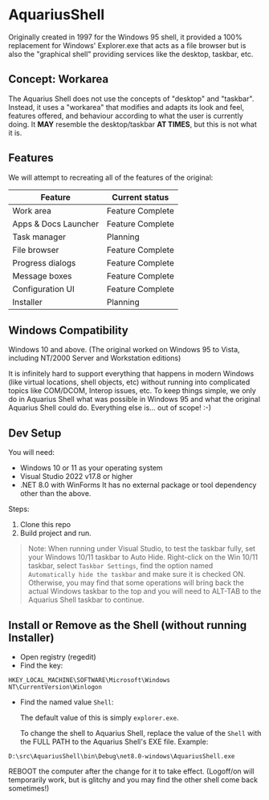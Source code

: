 # AquariusShell

Originally created in 1997 for the Windows 95 shell, it provided a 100% replacement for Windows' Explorer.exe that acts as a file browser but is also the "graphical shell" providing services like the desktop, taskbar, etc.

## Concept: Workarea
The Aquarius Shell does not use the concepts of "desktop" and "taskbar". Instead, it uses a "workarea" that modifies and adapts its look and feel, features offered, and behaviour according to what the user is currently doing. It **MAY** resemble the desktop/taskbar **AT TIMES**, but this is not what it is.


## Features
We will attempt to recreating all of the features of the original:

Feature | Current status 
--------|----------------
Work area | Feature Complete
Apps & Docs Launcher | Feature Complete
Task manager | Planning
File browser | Feature Complete
Progress dialogs | Feature Complete
Message boxes | Feature Complete
Configuration UI | Feature Complete
Installer | Planning

## Windows Compatibility
Windows 10 and above.
(The original worked on Windows 95 to Vista, including NT/2000 Server and Workstation editions)

It is infinitely hard to support everything that happens in modern Windows (like virtual locations, shell objects, etc) without running into complicated topics like COM/DCOM, Interop issues, etc. To keep things simple, we only do in Aquarius Shell what was possible in Windows 95 and what the original Aquarius Shell could do. Everything else is... out of scope! :-)

## Dev Setup
You will need: 

- Windows 10 or 11 as your operating system
- Visual Studio 2022 v17.8 or higher
- .NET 8.0 with WinForms
It has no external package or tool dependency other than the above.

Steps:
1. Clone this repo
2. Build project and run. 

> Note: When running under Visual Studio, to test the taskbar fully, set your Windows 10/11 taskbar to Auto Hide. Right-click on the Win 10/11 taskbar, select `Taskbar Settings`, find the option named `Automatically hide the taskbar` and make sure it is checked ON. Otherwise, you may find that some operations will bring back the actual Windows taskbar to the top and you will need to ALT-TAB to the Aquarius Shell taskbar to continue.


## Install or Remove as the Shell (without running Installer)

- Open registry (regedit)
- Find the key:

```
HKEY_LOCAL_MACHINE\SOFTWARE\Microsoft\Windows NT\CurrentVersion\Winlogon
```

- Find the named value `Shell`:

  The default value of this is simply `explorer.exe`.

  To change the shell to Aquarius Shell, replace the value of the `Shell` with the FULL PATH to the Aquarius Shell's EXE file. Example:

```
D:\src\AquariusShell\bin\Debug\net8.0-windows\AquariusShell.exe
```

REBOOT the computer after the change for it to take effect.
(Logoff/on will temporarily work, but is glitchy and you may find the other shell come back sometimes!)

